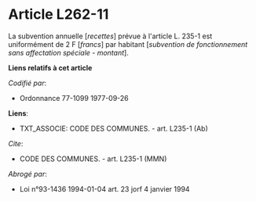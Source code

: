# Article L262-11

La subvention annuelle [*recettes*] prévue à l'article L. 235-1 est uniformément de 2 F [*francs*] par habitant [*subvention
de fonctionnement sans affectation spéciale - montant*].

**Liens relatifs à cet article**

_Codifié par_:

  - Ordonnance 77-1099 1977-09-26

**Liens**:

  - TXT_ASSOCIE: CODE DES COMMUNES. - art. L235-1 (Ab)

_Cite_:

  - CODE DES COMMUNES. - art. L235-1 (MMN)

_Abrogé par_:

  - Loi n°93-1436 1994-01-04 art. 23 jorf 4 janvier 1994
